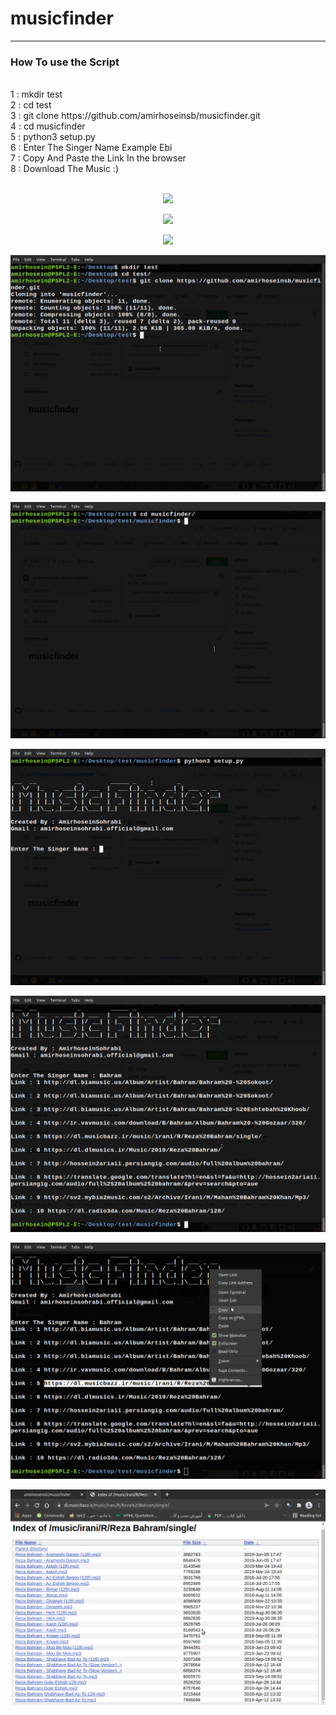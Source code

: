 # musicfinder

---
<div>

### How To use the Script
<tr>
<br>
1 : mkdir test
<br>
2 : cd test
<br>
3 : git clone https://github.com/amirhoseinsb/musicfinder.git
<br>
4 : cd musicfinder
<br>
5 : python3 setup.py
<br>
6 : Enter The Singer Name Example Ebi
<br>
7 : Copy And Paste the Link In the browser
<br>
8 : Download The Music :)
<br>
<tr>
<br>

</div>
<p align = 'center'>
	<img src = '/musicfinder/image/1.png'/>
</p>

<p align = 'center'>
        <img src = '/musicfinder/image/2.png'/>
</p>

<p align = 'center'>
        <img src = '/musicfinder/image/3.png'/>

</p>

<p align = 'center'>
        <img src = 'image/4.png'/>
</p>

<p align = 'center'>
        <img src = 'image/5.png'/>
</p>

<p align = 'center'>
        <img src = 'image/6.png'/>
</p>
<p align = 'center'>
        <img src = 'image/7.png'/>
</p>
<p align = 'center'>
        <img src = 'image/8.png'/>
</p>
<p align = 'center'>
        <img src = 'image/9.png'/>
</p>

